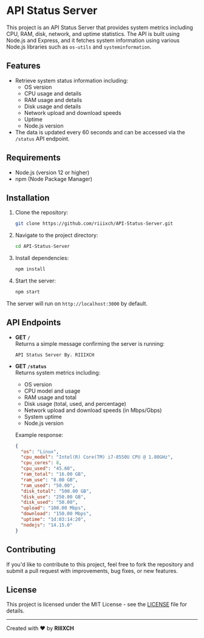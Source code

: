 # API Status Server

This project is an API Status Server that provides system metrics including CPU, RAM, disk, network, and uptime statistics. The API is built using Node.js and Express, and it fetches system information using various Node.js libraries such as `os-utils` and `systeminformation`.

## Features
- Retrieve system status information including:
  - OS version
  - CPU usage and details
  - RAM usage and details
  - Disk usage and details
  - Network upload and download speeds
  - Uptime
  - Node.js version
- The data is updated every 60 seconds and can be accessed via the `/status` API endpoint.

## Requirements
- Node.js (version 12 or higher)
- npm (Node Package Manager)

## Installation

1. Clone the repository:
    ```bash
    git clone https://github.com/riiixch/API-Status-Server.git
    ```

2. Navigate to the project directory:
    ```bash
    cd API-Status-Server
    ```

3. Install dependencies:
    ```bash
    npm install
    ```

4. Start the server:
    ```bash
    npm start
    ```

The server will run on `http://localhost:3000` by default.

## API Endpoints

- **GET `/`**  
  Returns a simple message confirming the server is running:
  ```
  API Status Server By. RIIIXCH
  ```

- **GET `/status`**  
  Returns system metrics including:
  - OS version
  - CPU model and usage
  - RAM usage and total
  - Disk usage (total, used, and percentage)
  - Network upload and download speeds (in Mbps/Gbps)
  - System uptime
  - Node.js version
  
  Example response:
  ```json
  {
    "os": "Linux",
    "cpu_model": "Intel(R) Core(TM) i7-8550U CPU @ 1.80GHz",
    "cpu_cores": 8,
    "cpu_used": "45.60",
    "ram_total": "16.00 GB",
    "ram_use": "8.00 GB",
    "ram_used": "50.00",
    "disk_total": "500.00 GB",
    "disk_use": "250.00 GB",
    "disk_used": "50.00",
    "upload": "100.00 Mbps",
    "download": "150.00 Mbps",
    "uptime": "1d:03:14:20",
    "nodejs": "14.15.0"
  }
  ```

## Contributing

If you'd like to contribute to this project, feel free to fork the repository and submit a pull request with improvements, bug fixes, or new features.

## License

This project is licensed under the MIT License - see the [LICENSE](LICENSE) file for details.

---

Created with ❤️ by **RIIIXCH**